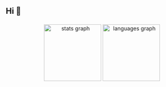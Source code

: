 <h2 align="left">Hi 👋</h2>

###

<div align="center">
  <img src="https://github-readme-stats.vercel.app/api?username=svenbla&show_icons=true&langs_count=5&theme=dark" height="150" alt="stats graph"  />
  <img src="https://github-readme-stats.vercel.app/api/top-langs?username=svenbla&locale=en&hide_title=false&layout=compact&card_width=320&langs_count=5&theme=dark&hide_border=false" height="150" alt="languages graph"  />
</div>
